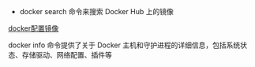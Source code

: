 -  docker search 命令来搜索 Docker Hub 上的镜像

[docker配置镜像](https://blog.csdn.net/Lichen0196/article/details/137355517)

docker info 命令提供了关于 Docker 主机和守护进程的详细信息，包括系统状态、存储驱动、网络配置、插件等